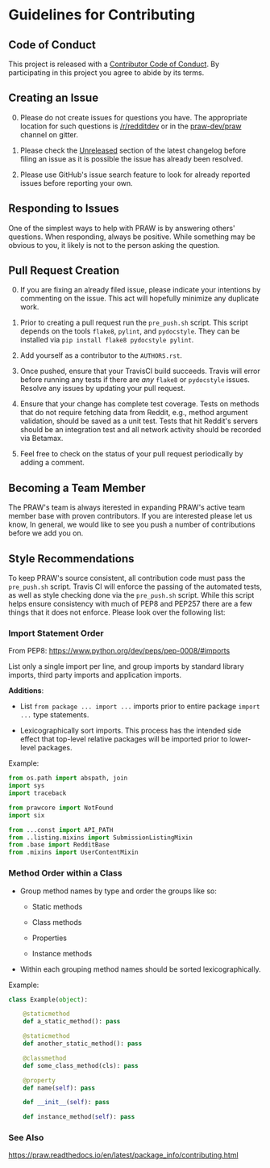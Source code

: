 # Guidelines for Contributing

## Code of Conduct

This project is released with a
[Contributor Code of Conduct](https://github.com/praw-dev/praw/blob/master/CODE_OF_CONDUCT.md). By
participating in this project you agree to abide by its terms.

## Creating an Issue

0. Please do not create issues for questions you have. The appropriate location
   for such questions is [/r/redditdev](https://www.reddit.com/r/redditdev/) or
   in the [praw-dev/praw](https://gitter.im/praw-dev/praw) channel on gitter.

0. Please check the
   [Unreleased](https://github.com/praw-dev/praw/blob/master/CHANGES.rst#unreleased)
   section of the latest changelog before filing an issue as it is possible the
   issue has already been resolved.

0. Please use GitHub's issue search feature to look for already reported issues
   before reporting your own.

## Responding to Issues

One of the simplest ways to help with PRAW is by answering others'
questions. When responding, always be positive. While something may be obvious
to you, it likely is not to the person asking the question.

## Pull Request Creation

0. If you are fixing an already filed issue, please indicate your intentions by
   commenting on the issue. This act will hopefully minimize any duplicate
   work.

0. Prior to creating a pull request run the `pre_push.sh` script. This script
   depends on the tools `flake8`, `pylint`, and `pydocstyle`. They can be
   installed via `pip install flake8 pydocstyle pylint`.

0. Add yourself as a contributor to the ``AUTHORS.rst``.

0. Once pushed, ensure that your TravisCI build succeeds. Travis will error
   before running any tests if there are _any_ `flake8` or `pydocstyle`
   issues. Resolve any issues by updating your pull request.

0. Ensure that your change has complete test coverage. Tests on methods that do
   not require fetching data from Reddit, e.g., method argument validation,
   should be saved as a unit test. Tests that hit Reddit's servers should be an
   integration test and all network activity should be recorded via Betamax.

0. Feel free to check on the status of your pull request periodically by adding
   a comment.

## Becoming a Team Member

The PRAW's team is always iterested in expanding PRAW's active team member base
with proven contributors. If you are interested please let us know, In general,
we would like to see you push a number of contributions before we add you on.


## Style Recommendations

To keep PRAW's source consistent, all contribution code must pass the
`pre_push.sh` script. Travis CI will enforce the passing of the automated
tests, as well as style checking done via the `pre_push.sh` script. While this
script helps ensure consistency with much of PEP8 and PEP257 there are a few
things that it does not enforce. Please look over the following list:

### Import Statement Order

From PEP8: https://www.python.org/dev/peps/pep-0008/#imports

List only a single import per line, and group imports by standard library
imports, third party imports and application imports.

__Additions__:

* List `from package ... import ...` imports prior to entire package `import
  ...` type statements.

* Lexicographically sort imports. This process has the intended side effect
  that top-level relative packages will be imported prior to lower-level
  packages.

Example:

```python
from os.path import abspath, join
import sys
import traceback

from prawcore import NotFound
import six

from ...const import API_PATH
from ..listing.mixins import SubmissionListingMixin
from .base import RedditBase
from .mixins import UserContentMixin
```

### Method Order within a Class

* Group method names by type and order the groups like so:

    * Static methods

    * Class methods

    * Properties

    * Instance methods

* Within each grouping method names should be sorted lexicographically.

Example:

```python
class Example(object):

    @staticmethod
    def a_static_method(): pass

    @staticmethod
    def another_static_method(): pass

    @classmethod
    def some_class_method(cls): pass

    @property
    def name(self): pass

    def __init__(self): pass

    def instance_method(self): pass
```

### See Also

https://praw.readthedocs.io/en/latest/package_info/contributing.html
